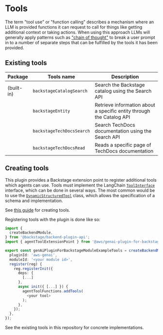 # Tools

The term "tool use" or "function calling" describes a mechanism where an LLM is provided functions it can request to call for things like getting additional context or taking actions. When using this approach LLMs will generally apply patterns such as ["chain of thought"](https://www.ibm.com/topics/chain-of-thoughts) to break a user prompt in to a number of separate steps that can be fulfilled by the tools it has been provided.

## Existing tools

| Package    | Tools name                | Description                                                          |
| ---------- | ------------------------- | -------------------------------------------------------------------- |
| (built-in) | `backstageCatalogSearch`  | Search the Backstage catalog using the Search API                    |
|            | `backstageEntity`         | Retrieve information about a specific entity through the Catalog API |
|            | `backstageTechDocsSearch` | Search TechDocs documentation using the Search API                   |
|            | `backstageTechDocsRead`   | Reads a specific page of TechDocs documentation                      |

## Creating tools

This plugin provides a Backstage extension point to register additional tools which agents can use. Tools must implement the LangChain [`ToolInterface`](https://v03.api.js.langchain.com/interfaces/_langchain_core.tools.ToolInterface.html) interface, which can be done in several ways. The most common would be to use the [`DynamicStructuredTool`](https://v03.api.js.langchain.com/classes/_langchain_core.tools.DynamicStructuredTool.html) class, which allows the specification of a schema and implementation.

See [this guide](https://js.langchain.com/docs/how_to/custom_tools) for creating tools.

Registering tools with the plugin is done like so:

```typescript
import {
  createBackendModule,
} from '@backstage/backend-plugin-api';
import { agentToolExtensionPoint } from '@aws/genai-plugin-for-backstage-node';

export const genAiPluginForBackstageModuleExampleTools = createBackendModule({
  pluginId: 'aws-genai',
  moduleId: '<your module id>',
  register(reg) {
    reg.registerInit({
      deps: {
        [...]
      },
      async init({ [...] }) {
        agentToolFunctions.addTools(
          <your tool>
        );
      },
    });
  },
});
```

See the existing tools in this repository for concrete implementations.
